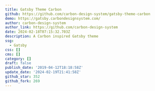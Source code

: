 ```yaml
---
title: Gatsby Theme Carbon
github: https://github.com/carbon-design-system/gatsby-theme-carbon
demo: https://gatsby.carbondesignsystem.com/
author: carbon-design-system
author_link: https://github.com/carbon-design-system
date: 2024-02-18T07:15:32.703Z
description: A Carbon inspired Gatsby theme
ssg:
  - Gatsby
css: []
cms: []
category: []
draft: false
publish_date: '2019-04-12T18:18:58Z'
update_date: '2024-02-19T21:41:58Z'
github_star: 352
github_fork: 269
---
```

